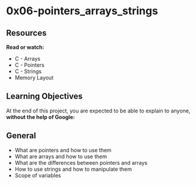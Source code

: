 # 0x06-pointers_arrays_strings

## Resources
**Read or watch:**

- C - Arrays
- C - Pointers
- C - Strings
- Memory Layout

## Learning Objectives
At the end of this project, you are expected to be able to explain to anyone, **without the help of Google:**

## General
- What are pointers and how to use them
- What are arrays and how to use them
- What are the differences between pointers and arrays
- How to use strings and how to manipulate them
- Scope of variables

